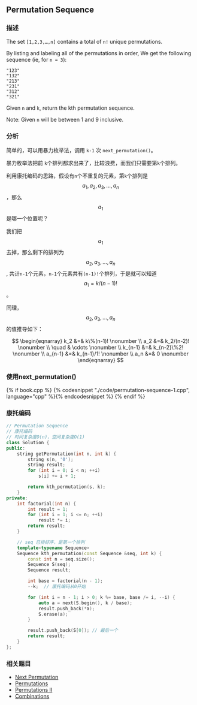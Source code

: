 ## Permutation Sequence


### 描述

The set `[1,2,3,…,n]` contains a total of `n!` unique permutations.

By listing and labeling all of the permutations in order,
We get the following sequence (ie, for `n = 3`):

```
"123"
"132"
"213"
"231"
"312"
"321"
```


Given `n` and `k`, return the kth permutation sequence.

Note: Given `n` will be between 1 and 9 inclusive.


### 分析

简单的，可以用暴力枚举法，调用 `k-1` 次 `next_permutation()`。

暴力枚举法把前 `k`个排列都求出来了，比较浪费，而我们只需要第`k`个排列。

利用康托编码的思路，假设有`n`个不重复的元素，第`k`个排列是$$a_1, a_2, a_3, ..., a_n$$，那么$$a_1$$是哪一个位置呢？

我们把$$a_1$$去掉，那么剩下的排列为
$$a_2, a_3, ..., a_n$$, 共计`n-1`个元素，`n-1`个元素共有`(n-1)!`个排列，于是就可以知道 $$a_1 = k / (n-1)!$$。

同理，$$a_2, a_3, ..., a_n$$ 的值推导如下：

$$
\begin{eqnarray}
k_2 &=& k\%(n-1)! \nonumber \\
a_2 &=& k_2/(n-2)! \nonumber \\
\quad & \cdots \nonumber \\
k_{n-1} &=& k_{n-2}\%2! \nonumber \\
a_{n-1} &=& k_{n-1}/1! \nonumber \\
a_n &=& 0 \nonumber
\end{eqnarray}
$$


### 使用next_permutation()

{% if book.cpp %}
  {% codesnippet "./code/permutation-sequence-1.cpp", language="cpp" %}{% endcodesnippet %}
{% endif %}


### 康托编码

```cpp
// Permutation Sequence
// 康托编码
// 时间复杂度O(n)，空间复杂度O(1)
class Solution {
public:
    string getPermutation(int n, int k) {
        string s(n, '0');
        string result;
        for (int i = 0; i < n; ++i)
            s[i] += i + 1;

        return kth_permutation(s, k);
    }
private:
    int factorial(int n) {
        int result = 1;
        for (int i = 1; i <= n; ++i)
            result *= i;
        return result;
    }

    // seq 已排好序，是第一个排列
    template<typename Sequence>
    Sequence kth_permutation(const Sequence &seq, int k) {
        const int n = seq.size();
        Sequence S(seq);
        Sequence result;

        int base = factorial(n - 1);
        --k;  // 康托编码从0开始

        for (int i = n - 1; i > 0; k %= base, base /= i, --i) {
            auto a = next(S.begin(), k / base);
            result.push_back(*a);
            S.erase(a);
        }

        result.push_back(S[0]); // 最后一个
        return result;
    }
};
```

### 相关题目


* [Next Permutation](#next-permutation)
* [Permutations](#permutations)
* [Permutations II](#permutations-ii)
* [Combinations](#combinations)
